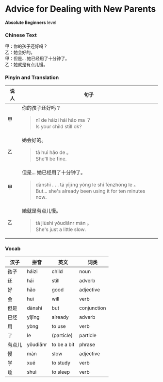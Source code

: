 # Advice for Dealing with New Parents
**Absolute Beginners** level
### Chinese Text
甲：你的孩子还好吗？<br />乙：她会好的。<br />甲：但是... 她已经用了十分钟了。<br />乙：她就是有点儿慢。

### Pinyin and Translation
|说人|句子|
|----|----|
|甲|你的孩子还好吗？<blockquote>nǐ de háizi hái hǎo ma ？<br />Is your child still ok?</blockquote>|
|乙|她会好的。<blockquote>tā huì hǎo de 。<br />She'll be fine.</blockquote>|
|甲|但是... 她已经用了十分钟了。<blockquote>dànshì . . .  tā yǐjīng yòng le shí fēnzhōng le 。<br />But... she's already been using it for ten minutes now.</blockquote>|
|乙|她就是有点儿慢。<blockquote>tā jiùshì yǒudiǎnr màn 。<br />She's just a little slow.</blockquote>|
### Vocab
|汉子|拼音|英文|词类|
|----|----|----|----|
|孩子|háizi|child|noun|
|还|hái|still|adverb|
|好|hǎo|good|adjective|
|会|huì|will|verb|
|但是|dànshì|but|conjunction|
|已经|yǐjīng|already|adverb|
|用|yòng|to use|verb|
|了|le|(particle)|particle|
|有点儿|yǒudiǎnr|to be a bit|phrase|
|慢|màn|slow|adjective|
|学|xué|to study|verb|
|睡|shuì|to sleep|verb|